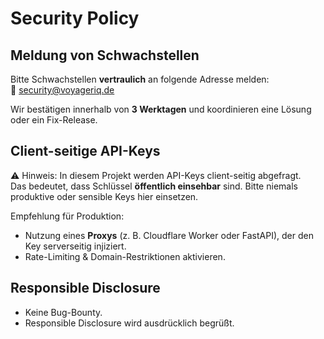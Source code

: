 # Security Policy

## Meldung von Schwachstellen
Bitte Schwachstellen **vertraulich** an folgende Adresse melden:  
📧 security@voyageriq.de

Wir bestätigen innerhalb von **3 Werktagen** und koordinieren eine Lösung oder ein Fix-Release.

## Client-seitige API-Keys
⚠️ Hinweis: In diesem Projekt werden API-Keys client-seitig abgefragt.  
Das bedeutet, dass Schlüssel **öffentlich einsehbar** sind. Bitte niemals produktive oder sensible Keys hier einsetzen.

Empfehlung für Produktion:
- Nutzung eines **Proxys** (z. B. Cloudflare Worker oder FastAPI), der den Key serverseitig injiziert.
- Rate-Limiting & Domain-Restriktionen aktivieren.

## Responsible Disclosure
- Keine Bug-Bounty.  
- Responsible Disclosure wird ausdrücklich begrüßt.  

